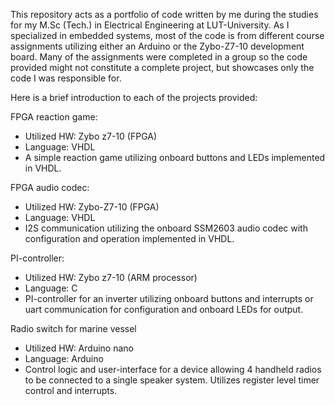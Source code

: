 This repository acts as a portfolio of code written by me during the studies for my M.Sc (Tech.) in Electrical Engineering at LUT-University. 
As I specialized in embedded systems, most of the code is from different course assignments utilizing either an Arduino or the Zybo-Z7-10 development board.
Many of the assignments were completed in a group so the code provided might not constitute a complete project, but showcases only the code I was responsible for.

Here is a brief introduction to each of the projects provided:

FPGA reaction game:
- Utilized HW: Zybo z7-10 (FPGA)
- Language: VHDL
- A simple reaction game utilizing onboard buttons and LEDs implemented in VHDL.

FPGA audio codec:
- Utilized HW: Zybo-Z7-10 (FPGA)
- Language: VHDL
- I2S communication utilizing the onboard SSM2603 audio codec with configuration and operation implemented in VHDL.

PI-controller:
- Utilized HW: Zybo z7-10 (ARM processor)
- Language: C
- PI-controller for an inverter utilizing onboard buttons and interrupts or uart communication for configuration and onboard LEDs for output.

Radio switch for marine vessel
- Utilized HW: Arduino nano
- Language: Arduino
- Control logic and user-interface for a device allowing 4 handheld radios to be connected to a single speaker system. Utilizes register level timer control and interrupts.
